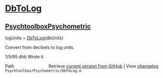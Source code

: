 # [DbToLog](DbToLog)
## [Psychtoolbox](Psychtoolbox)[Psychometric](Psychometric)

logUnits = [DbToLog](DbToLog)(dbUnits)  
  
Convert from decibels to log units.  
  
1/5/95      dhb     Wrote it.  




<div class="code_header" style="text-align:right;">
  <span style="float:left;">Path&nbsp;&nbsp;</span> <span class="counter">Retrieve <a href=
  "https://raw.github.com/Psychtoolbox-3/Psychtoolbox-3/beta/Psychtoolbox/Psychometric/DbToLog.m">current version from GitHub</a> | View <a href=
  "https://github.com/Psychtoolbox-3/Psychtoolbox-3/commits/beta/Psychtoolbox/Psychometric/DbToLog.m">changelog</a></span>
</div>
<div class="code">
  <code>Psychtoolbox/Psychometric/DbToLog.m</code>
</div>

